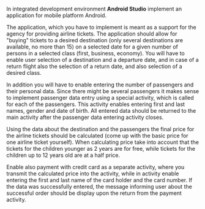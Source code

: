 In integrated development environment **Android Studio** implement an application for mobile platform Android.

The application, which you have to implement is meant as a support for the agency for providing airline tickets. The application should allow for "buying" tickets to a desired destination (only several destinations are available, no more than 15) on a selected date for a given number of persons in a selected class (first, business, economy). You will have to enable user selection of a destination and a departure date, and in case of a return flight also the selection of a return date, and also selection of a desired class.

In addition you will have to enable entering the number of passengers and their personal data. Since there might be several passengers it makes sense to implement passenger data entry using a special activity, which is called for each of the passengers. This activity enables entering first and last names, gender and date of birth. All entered data should be returned to the main activity after the passenger data entering activity closes.

Using the data about the destination and the passengers the final price for the airline tickets should be calculated (come up with the basic price for one airline ticket yourself). When calculating price take into account that the tickets for the children younger as 2 years are for free, while tickets for the children up to 12 years old are at a half price.

Enable also payment with credit card as a separate activity, where you transmit the calculated price into the activity, while in activity enable entering the first and last name of the card holder and the card number. If the data was successfully entered, the message informing user about the successful order should be display upon the return from the payment activity.
